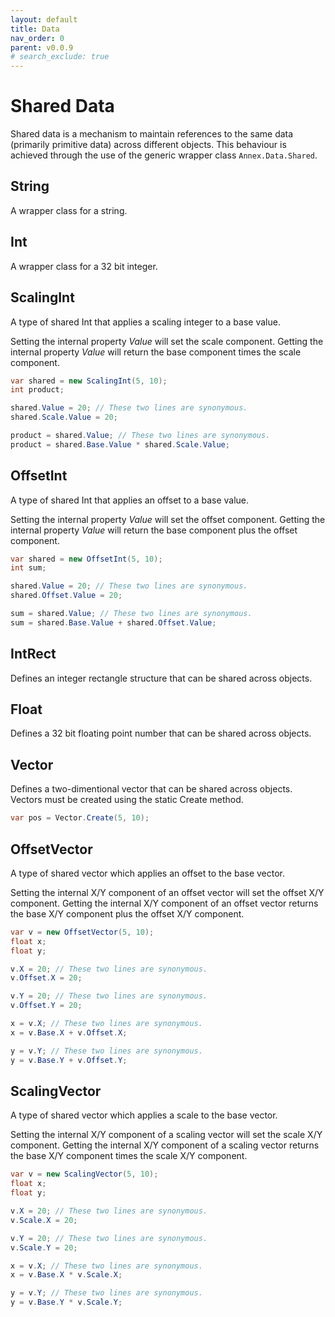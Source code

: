 ```yaml
---
layout: default
title: Data
nav_order: 0
parent: v0.0.9
# search_exclude: true
---
```


# Shared Data

Shared data is a mechanism to maintain references to the same data (primarily primitive data) across different objects. This behaviour is achieved through the use of the generic wrapper class ```Annex.Data.Shared```.

## String

A wrapper class for a string.

## Int
A wrapper class for a 32 bit integer.

## ScalingInt
A type of shared Int that applies a scaling integer to a base value.

Setting the internal property *Value* will set the scale component.
Getting the internal property *Value* will return the base component times the scale component.
```cs
var shared = new ScalingInt(5, 10);
int product;

shared.Value = 20; // These two lines are synonymous.
shared.Scale.Value = 20;

product = shared.Value; // These two lines are synonymous.
product = shared.Base.Value * shared.Scale.Value;
```

## OffsetInt
A type of shared Int that applies an offset to a base value.

Setting the internal property *Value* will set the offset component.
Getting the internal property *Value* will return the base component plus the offset component.
```cs
var shared = new OffsetInt(5, 10);
int sum;

shared.Value = 20; // These two lines are synonymous.
shared.Offset.Value = 20;

sum = shared.Value; // These two lines are synonymous.
sum = shared.Base.Value + shared.Offset.Value;
```

## IntRect
Defines an integer rectangle structure that can be shared across objects.

## Float
Defines a 32 bit floating point number that can be shared across objects.

## Vector
Defines a two-dimentional vector that can be shared across objects. Vectors must be created using the static Create method.

```cs
var pos = Vector.Create(5, 10);
```

## OffsetVector
A type of shared vector which applies an offset to the base vector.

Setting the internal X/Y component of an offset vector will set the offset X/Y component.
Getting the internal X/Y component of an offset vector returns the base X/Y component plus the offset X/Y component.

```cs
var v = new OffsetVector(5, 10);
float x;
float y;

v.X = 20; // These two lines are synonymous.
v.Offset.X = 20;

v.Y = 20; // These two lines are synonymous.
v.Offset.Y = 20;

x = v.X; // These two lines are synonymous.
x = v.Base.X + v.Offset.X;

y = v.Y; // These two lines are synonymous.
y = v.Base.Y + v.Offset.Y;
```

## ScalingVector
A type of shared vector which applies a scale to the base vector.

Setting the internal X/Y component of a scaling vector will set the scale X/Y component.
Getting the internal X/Y component of a scaling vector returns the base X/Y component times the scale X/Y component.

```cs
var v = new ScalingVector(5, 10);
float x;
float y;

v.X = 20; // These two lines are synonymous.
v.Scale.X = 20;

v.Y = 20; // These two lines are synonymous.
v.Scale.Y = 20;

x = v.X; // These two lines are synonymous.
x = v.Base.X * v.Scale.X;

y = v.Y; // These two lines are synonymous.
y = v.Base.Y * v.Scale.Y;
```